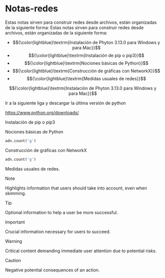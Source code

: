 # Notas-redes
Estas notas sirven para construir redes desde archivos, están organizadas de la siguiente forma:
Estas notas sirven para construir redes desde archivos, están organizadas de la siguiente forma:
- $${\color{lightblue}\textrm{Instalación de Phyton 3.13.0 para Windows y para Mac}}$$
- $${\color{lightblue}\textrm{Instalación de pip o pip3}}$$
- $${\color{lightblue}\textrm{Nociones básicas de Python}}$$
- $${\color{lightblue}\textrm{Construcción de gráficas con NetworkX}}$$
- $${\color{lightblue}\textrm{Medidas usuales de redes}}$$
  
$${\color{lightblue}\textrm{Instalación de Phyton 3.13.0 para Windows y para Mac}}$$

Ir a la siguiente liga y descargar la última versión de python

https://www.python.org/downloads/

  Instalación de pip o pip3

  Nociones básicas de Python
```python
adn.count('g')
```

  Construcción de gráficas con NetworkX
```python
adn.count('g')
```

  Medidas usuales de redes.


> [!NOTE]
> Highlights information that users should take into account, even when skimming.

> [!TIP]
> Optional information to help a user be more successful.

> [!IMPORTANT]
> Crucial information necessary for users to succeed.

> [!WARNING]
> Critical content demanding immediate user attention due to potential risks.

> [!CAUTION]
> Negative potential consequences of an action.
